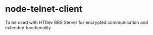 # node-telnet-client

To be used with HTDev BBS Server for encrypted communication and extended functionality